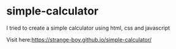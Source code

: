 # simple-calculator
I tried to create a simple calculator using html, css and javascript


Visit here:https://strange-boy.github.io/simple-calculator/
